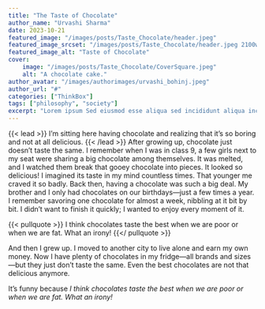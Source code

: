 ```yaml
---
title: "The Taste of Chocolate"
author_name: "Urvashi Sharma"
date: 2023-10-21
featured_image: "/images/posts/Taste_Chocolate/header.jpeg"
featured_image_srcset: "/images/posts/Taste_Chocolate/header.jpeg 2100w, /images/posts/Taste_Chocolate/header.jpeg 1050w"
featured_image_alt: "Taste of Chocolate"
cover:
    image: "/images/posts/Taste_Chocolate/CoverSquare.jpeg"
    alt: "A chocolate cake."
author_avatar: "/images/authorimages/urvashi_bohinj.jpeg"
author_url: "#"
categories: ["ThinkBox"]
tags: ["philosophy", "society"]
excerpt: "Lorem ipsum Sed eiusmod esse aliqua sed incididunt aliqua incididunt mollit id..."
---
```

{{< lead >}}
I’m sitting here having chocolate and realizing that it’s so boring and not at all delicious.
{{< /lead >}}
After growing up, chocolate just doesn’t taste the same. I remember when I was in class 9, a few girls next to my seat were sharing a big chocolate among themselves. It was melted, and I watched them break that gooey chocolate into pieces. It looked so delicious! I imagined its taste in my mind countless times. That younger me craved it so badly. Back then, having a chocolate was such a big deal. My brother and I only had chocolates on our birthdays—just a few times a year. I remember savoring one chocolate for almost a week, nibbling at it bit by bit. I didn’t want to finish it quickly; I wanted to enjoy every moment of it.

{{< pullquote >}}
I think chocolates taste the best when we are poor or when we are fat. What an irony!
{{</ pullquote >}}

And then I grew up. I moved to another city to live alone and earn my own money. Now I have plenty of chocolates in my fridge—all brands and sizes—but they just don’t taste the same. Even the best chocolates are not that delicious anymore. 

It’s funny because *I think chocolates taste the best when we are poor or when we are fat. What an irony!*
